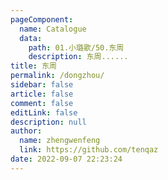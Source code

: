 ```yaml
---
pageComponent: 
  name: Catalogue
  data: 
    path: 01.小璐歌/50.东周
    description: 东周......
title: 东周
permalink: /dongzhou/
sidebar: false
article: false
comment: false
editLink: false
description: null
author: 
  name: zhengwenfeng
  link: https://github.com/tenqaz
date: 2022-09-07 22:23:24
---
```

